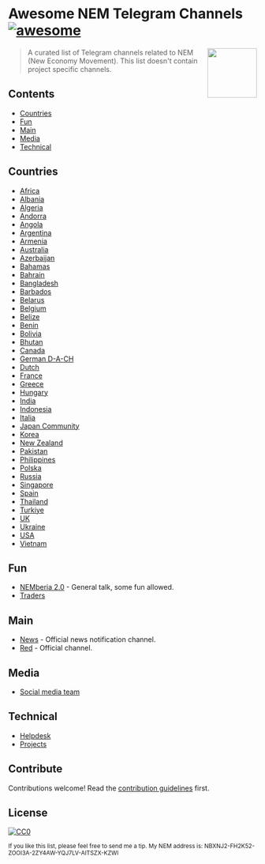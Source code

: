 # Awesome NEM Telegram Channels [![awesome](https://awesome.re/badge.svg)](https://awesome.re)

[<img src="https://github.com/Sateetje/awesome-nem-projects/blob/master/awesome-nem.png" align="right" width="100">](https://nem.io)

> A curated list of Telegram channels related to NEM (New Economy Movement). This list doesn't contain project specific channels.

## Contents
* [Countries](#countries)
* [Fun](#fun)
* [Main](#main)
* [Media](#media)
* [Technical](#technical)

## Countries
* [Africa](https://t.me/NEMAfrica)
* [Albania](https://t.me/NEM_Albania)
* [Algeria](https://t.me/joinchat/Ak7wXxBA4GI2qcRcheNYag)
* [Andorra](https://t.me/joinchat/Ak7wXxFT34zHIkw6qqN6Sw)
* [Angola](https://t.me/joinchat/Ak7wXwxmkx-0AQ9BFUCWQA)
* [Argentina](https://t.me/joinchat/Ak7wX0Rbqk0axBk2ul5ZGw)
* [Armenia](https://t.me/joinchat/Ak7wX0J0i_e1wGF8z8uCKg)
* [Australia](https://t.me/joinchat/AAAAAEB5SdvCtFxW8riKPg)
* [Azerbaijan](https://t.me/joinchat/Ak7wX0Rz9AEM3aXaBE7bew)
* [Bahamas](https://t.me/joinchat/Ak7wX0Q0etlp5WDdRLlFZA)
* [Bahrain](https://t.me/joinchat/Ak7wX0RYQNQVvtQLaYEr-w)
* [Bangladesh](https://t.me/joinchat/Ak7wX0Os8s13XoKUEJrlpA)
* [Barbados](https://t.me/joinchat/Ak7wXxCZq5pktpyl4OsPXg)
* [Belarus](https://t.me/joinchat/Ak7wX0RDcEMV-nbs3uIsAg)
* [Belgium](https://t.me/joinchat/Ak7wX0RzjPUbV5iYABrnAg)
* [Belize](https://t.me/joinchat/Ak7wX0PcpwcYViOb1BflYw)
* [Benin](https://t.me/joinchat/Ak7wX0PUIgakebI5OEJOPA)
* [Bolivia](https://t.me/joinchat/Ak7wX0EnVdcXKOLy4Z7eGQ)
* [Bhutan](https://t.me/joinchat/Ak7wX0OEXbY9ubLJtTr-2w)
* [Canada](https://t.me/joinchat/AAAAAEFpPRZ0zYckXRj8vw)
* [German D-A-CH](http://t.me/nemgerman)
* [Dutch](https://t.me/NEMdutch)
* [France](https://t.me/nemfrance)
* [Greece](https://t.me/NEMgreece)
* [Hungary](https://t.me/joinchat/AAAAAEJRxNKRSiZTBJ-XZQ)
* [India](https://t.me/joinchat/AAAAAELrd4NSn2IfGDpxKQ)
* [Indonesia](https://t.me/joinchat/AAAAAAy4Z1Zvd_7UL8_6vQ)
* [Italia](https://t.me/nemitalia)
* [Japan Community](https://t.me/nemjapan)
* [Korea](https://t.me/NEMKorea)
* [New Zealand](https://t.me/NEMNZ)
* [Pakistan](https://t.me/joinchat/Ak7wXwwt7-BXUPvCmO2zDA)
* [Philippines](https://t.me/joinchat/AAAAAAvm7uTODMLyQsisMA)
* [Polska](https://t.me/nempolska)
* [Russia](https://t.me/NEMru)
* [Singapore](https://t.me/joinchat/AfZ4Sg4kpJct4caqkHrUaA)
* [Spain](https://t.me/nemspanish)
* [Thailand](https://t.me/nemthai)
* [Turkiye](https://t.me/NEMTurkiye)
* [UK](https://t.me/NEMuk)
* [Ukraine](https://t.me/NEMUkraineOfficial)
* [USA](https://t.me/nemusa)
* [Vietnam](https://t.me/NEMVietnam)

## Fun
* [NEMberia 2.0](https://t.me/nemberia) - General talk, some fun allowed.
* [Traders](https://t.me/NEMtraders)

## Main
* [News](https://t.me/newsonnem) - Official news notification channel.
* [Red](https://t.me/nemred) - Official channel.

## Media
* [Social media team](https://t.me/nemsocial)

## Technical
* [Helpdesk](https://t.me/nemhelpdesk)
* [Projects](https://t.me/nemprojects)

## Contribute
Contributions welcome! Read the [contribution guidelines](https://github.com/Sateetje/awesome-nem-projects/blob/master/contributing.md) first.

## License
[![CC0](http://mirrors.creativecommons.org/presskit/buttons/88x31/svg/cc-zero.svg)](https://creativecommons.org/publicdomain/zero/1.0/)

<sup>If you like this list, please feel free to send me a tip. My NEM address is: NBXNJ2-FH2K52-ZOOI3A-2ZY4AW-YQJ7LV-AITSZX-KZWI</sup>
